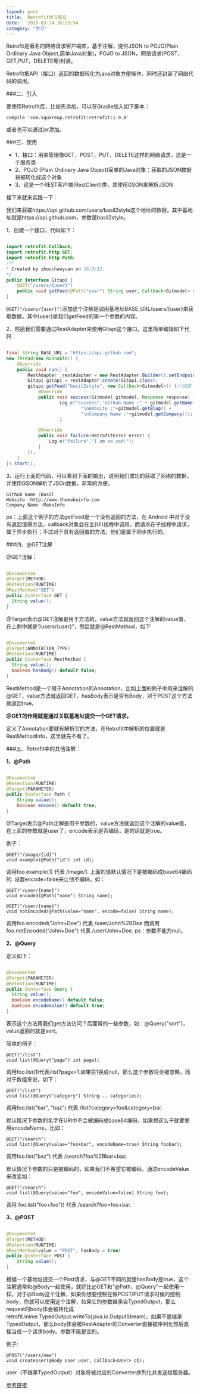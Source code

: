 ```yaml
---
layout: post
title:  Retrofit学习笔记
date:   2016-03-24 16:23:54
category: "学习"
---
```



Retrofit是著名的网络请求客户端库，基于注解，提供JSON to POJO(Plain Ordinary Java Object,简单Java对象)，POJO to JSON，网络请求(POST，GET,PUT，DELETE等)封装。

Retrofit把API（接口）返回的数据转化为java对象方便操作，同时还封装了网络代码的调用。

###二、引入

要使用Retrofit库，比如先添加，可以在Gradle加入如下脚本：

	compile 'com.squareup.retrofit:retrofit:1.9.0'
	
或者也可以通过jar添加。

###三、使用

- 1、接口：用来管理像GET，POST，PUT，DELETE这样的网络请求，这是一个服务类
- 2、POJO (Plain Ordinary Java Object)简单的Java对象：获取的JSON数据将被转化成这个对象
- 3、这是一个REST客户端(RestClient)类，其使用GSON来解析JSON

接下来就来实践一下：

我们来获取https://api.github.com/users/basil2style这个地址的数据，其中基地址就是https://api.github.com，参数是basil2style。

1、创建一个接口，代码如下：

```java

import retrofit.Callback;
import retrofit.http.GET;
import retrofit.http.Path;
/**
* Created by zhouchaoyuan on 16/3/13.
*/
public interface Gitapi {
	@GET("/users/{user}")
	public void getFeed(@Path("user") String user, Callback<Gitmodel> response);
}

```

`@GET("/users/{user}")`添加这个注解是调用基地址BASE_URL/users/{user}来获取数据，其中{user}是我们getFeed的第一个参数的内容。


2、然后我们需要通过RestAdapter来使用Gitapi这个接口，这里简单编辑如下代码：

```java

final String BASE_URL = "https://api.github.com";
new Thread(new Runnable() {
	@Override
	public void run() {
		RestAdapter  restAdapter = new RestAdapter.Builder().setEndpoint(BASE_URL).build();
		Gitapi gitapi = restAdapter.create(Gitapi.class);
		gitapi.getFeed("basil2style", new Callback<Gitmodel>() {//回调
			@Override
			public void success(Gitmodel gitmodel, Response response) {
					Log.e("success","Github Name :" + gitmodel.getName() +
                            "\nWebsite :"+gitmodel.getBlog() +
                            "\nCompany Name :"+gitmodel.getCompany());
					}

			@Override
			public void failure(RetrofitError error) {
				Log.e("failure","I am so sad!");
			}
		});
	}
}).start();

```

3、运行上面的代码，可以看到下面的输出，说明我们成功的获取了网络的数据，并使用GSON解析了JSOn数据，非常的方便。

	Github Name :Basil                                                              	Website :http://www.themakeinfo.com                                              	Company Name :MakeInfo

ps：上面这个例子的方法getFeed是一个没有返回的方法，在 Android 中对于没有返回值得方法，callback对象会在主(UI)线程中调用，而请求在子线程中请求，属于异步执行；不过对于具有返回值的方法，他们是属于同步执行的。

###四、@GET注解

@GET注解：

```java

@Documented
@Target(METHOD)
@Retention(RUNTIME)
@RestMethod("GET")
public @interface GET {
  String value();
}

```

@Target表示@GET注解是用于方法的，value方法就返回这个注解的value值，在上例中就是“/users/{user}”，然后就是@RestMethod，如下


```java

@Documented
@Target(ANNOTATION_TYPE)
@Retention(RUNTIME)
public @interface RestMethod {
  String value();
  boolean hasBody() default false;
}

```

RestMethod是一个用于Annotation的Annotation，比如上面的例子中用来注解的@GET，value方法就返回GET，hasBody表示是否有Body，对于POST这个方法就返回true。

**@GET的作用就是通过关联基地址提交一个GET请求。**

定义了Annotation要就有解析它的方法，在Retrofit中解析的位置就是RestMethodInfo，这里就先不看了。


###五、Retrofit中的其他注解：

**1、@Path**


```java

@Documented
@Retention(RUNTIME)
@Target(PARAMETER)
public @interface Path {
  	String value();
  	boolean encode() default true;
}

```
@Target表示@Path注解是用于参数的，value方法就返回这个注解的value值，在上面的参数就是user了，encode表示是否编码，是的话就是true。

例子：

	@GET("/image/{id}")
	void example(@Path("id") int id);
   
调用foo.example(1) 代表 /image/1.
上面的值默认情况下是被编码成base64编码的. 设置encode=false来让他不编码，如：

	@GET("/user/{name}")
	void encoded(@Path("name") String name);
  
	@GET("/user/{name}")
	void notEncoded(@Path(value="name", encode=false) String name);
   
调用foo.encoded("John+Doe") 代表 /user/John%2BDoe 而调用foo.notEncoded("John+Doe") 代表 /user/John+Doe.
ps：参数不能为null。

**2、@Query**

定义如下：

```java

@Documented
@Target(PARAMETER)
@Retention(RUNTIME)
public @interface Query {
  String value();
  boolean encodeName() default false;
  boolean encodeValue() default true;
}

```

表示这个方法用我们get方法访问？后面带的一些参数，如：@Query("sort")，value返回的就是sort。

简单的例子：

	@GET("/list")
	void list(@Query("page") int page);
	
调用foo.list(1)代表/list?page=1.如果将1换成null，那么这个参数将会被忽略，而对于数组来说，如下：

	@GET("/list")
	void list(@Query("category") String... categories);
   
调用foo.list("bar", "baz") 代表 /list?category=foo&category=bar.

默认情况下参数的名字在URl中不会被编码成base64编码，如果想这么干就要使用encodeName，比如：
	
	@GET("/search")
	void list(@Query(value="foo+bar", encodeName=true) String foobar);
   
调用foo.list("baz") 代表 /search?foo%2Bbar=baz.

默认情况下参数的只是被编码的，如果我们不希望它被编码，通过encodeValue来改变如：

	@GET("/search")
	void list(@Query(value="foo", encodeValue=false) String foo);
   
调用 foo.list("foo+foo")) 代表 /search?foo=foo+bar.

**3、@POST**

```java

@Documented
@Target(METHOD)
@Retention(RUNTIME)
@RestMethod(value = "POST", hasBody = true)
public @interface POST {
	String value();
}

```
根据一个基地址提交一个Post请求，与@GET不同的就是hasBody是true，这个注解通常和@Body一起使用，就好比@GET和“@Path、@Query”一起使用一样。对于@Body这个注解，如果你想要控制在做POST/PUT请求时候的控制body，你就可以使用这个注解，如果它的参数继承自TypedOutput，那么request的body体会被转化成retrofit.mime.TypedOutput.writeTo(java.io.OutputStream)，如果不是继承TypedOutput，那么body体会被RestAdapter的Converter直接被序列化然后直接当成一个请求body。参数不能是空的。

例子:

	@POST("/users/new")
	void createUser(@Body User user, Callback<User> cb);

user（不继承TypedOutput）对象将被对应的Converter序列化并发送给服务器。


[参考链接](https://github.com/bboyfeiyu/android-tech-frontier/tree/master/issue-7/Retrofit%E5%BC%80%E5%8F%91%E6%8C%87%E5%8D%97)
